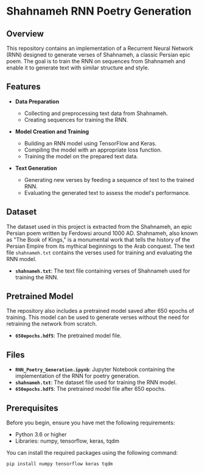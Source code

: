 # Shahnameh RNN Poetry Generation

## Overview
This repository contains an implementation of a Recurrent Neural Network (RNN) designed to generate verses of Shahnameh, a classic Persian epic poem. The goal is to train the RNN on sequences from Shahnameh and enable it to generate text with similar structure and style.

## Features
- **Data Preparation**
  - Collecting and preprocessing text data from Shahnameh.
  - Creating sequences for training the RNN.

- **Model Creation and Training**
  - Building an RNN model using TensorFlow and Keras.
  - Compiling the model with an appropriate loss function.
  - Training the model on the prepared text data.

- **Text Generation**
  - Generating new verses by feeding a sequence of text to the trained RNN.
  - Evaluating the generated text to assess the model's performance.

## Dataset
The dataset used in this project is extracted from the Shahnameh, an epic Persian poem written by Ferdowsi around 1000 AD. Shahnameh, also known as "The Book of Kings," is a monumental work that tells the history of the Persian Empire from its mythical beginnings to the Arab conquest. The text file `shahnameh.txt` contains the verses used for training and evaluating the RNN model.

- **`shahnameh.txt`**: The text file containing verses of Shahnameh used for training the RNN.

## Pretrained Model
The repository also includes a pretrained model saved after 650 epochs of training. This model can be used to generate verses without the need for retraining the network from scratch.

- **`650epochs.hdf5`**: The pretrained model file.

## Files
- **`RNN_Poetry_Generation.ipynb`**: Jupyter Notebook containing the implementation of the RNN for poetry generation.
- **`shahnameh.txt`**: The dataset file used for training the RNN model.
- **`650epochs.hdf5`**: The pretrained model file after 650 epochs.

## Prerequisites
Before you begin, ensure you have met the following requirements:
- Python 3.6 or higher
- Libraries: numpy, tensorflow, keras, tqdm

You can install the required packages using the following command:
```bash
pip install numpy tensorflow keras tqdm

